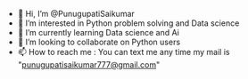 - 👋 Hi, I’m @PunugupatiSaikumar
- 👀 I’m interested in Python problem solving and Data science
- 🌱 I’m currently learning Data science and Ai
- 💞️ I’m looking to collaborate on Python users
- 📫 How to reach me : You can text me any time my mail is "punugupatisaikumar777@gmail.com"

<!---
PunugupatiSaikumar/PunugupatiSaikumar is a ✨ special ✨ repository because its `README.md` (this file) appears on your GitHub profile.
You can click the Preview link to take a look at your changes.
--->
